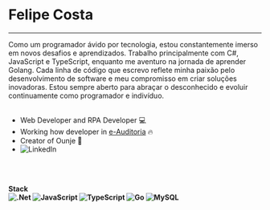 <h1>Felipe Costa</h1>
<hr>
<span>Como um programador ávido por tecnologia, estou constantemente imerso em novos desafios e aprendizados. Trabalho principalmente com C#, JavaScript e TypeScript, enquanto me aventuro na jornada de aprender Golang. Cada linha de código que escrevo reflete minha paixão pelo desenvolvimento de software e meu compromisso em criar soluções inovadoras. Estou sempre aberto para abraçar o desconhecido e evoluir continuamente como programador e indivíduo.</span>
<br>
<br>

- Web Developer and RPA Developer 💻
- Working how developer in [e-Auditoria](https://e-auditoria.com.br) 🔥
- Creator of Ounje 🚀
- ![LinkedIn](https://www.linkedin.com/in/felipe-costa-8039361b1/)

<br>
<br>

<strong>Stack<strong/>
<br>
![.Net](https://img.shields.io/badge/.NET-5C2D91?style=for-the-badge&logo=.net&logoColor=white)
![JavaScript](https://img.shields.io/badge/javascript-%23323330.svg?style=for-the-badge&logo=javascript&logoColor=%23F7DF1E)
![TypeScript](https://img.shields.io/badge/typescript-%23007ACC.svg?style=for-the-badge&logo=typescript&logoColor=white)
![Go](https://img.shields.io/badge/go-%2300ADD8.svg?style=for-the-badge&logo=go&logoColor=white)
![MySQL](https://img.shields.io/badge/mysql-4479A1.svg?style=for-the-badge&logo=mysql&logoColor=white)

